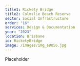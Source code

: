 ```yaml
---
title1: Rickety Bridge
title2: Colmslie Beach Reserve
sector: Social Infrastructure
order: "16"
services: Design & Documentation
year: "2023"
location: Brisbane
id: RicketyBridge
image: /images/img_e9856.jpg
---
```

P﻿laceholder